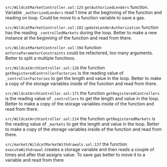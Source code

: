 `src/WildcatMarketController.sol:125`
`getAuthorizedLenders` function. Variable `_authorizedLenders` read 1 time at the beginning of the function and reading on loop. Could be move to a function variable to save a gas.

`src/WildcatMarketController.sol:182`
`updateLenderAuthorization` function has the reading `_controlledMarkets` during the loop. Better to make a new instance at the beginning of the function and read from there.

`src/WildcatMarketController.sol:394`
function `enforceParameterConstraints` could be refactored, too many arguments. Better to split a multiple functions.

`src/WildcatArchController.sol:128`
the function `getRegisteredControllerFactories` is the reading value of `_controllerFactories` to get the length and value in the loop. Better to make a copy of the storage variables inside of the function and read from there.

`src/WildcatArchController.sol:171`
the function `getRegisteredControllers` is the reading value of `_controllers` to get the length and value in the loop. Better to make a copy of the storage variables inside of the function and read from there.

`src/WildcatArchController.sol:214`
the function `getRegisteredMarkets` is the reading value of `_markets` to get the length and value in the loop. Better to make a copy of the storage variables inside of the function and read from there.

`src/market/WildcatMarketWithdrawals.sol:137`
the function `executeWithdrawal` creates a storage variable and then reads a couple of times and after that assigns value. To save gas better to move it to a variable and read from there